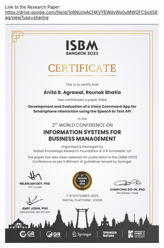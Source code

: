 Link to the Research Paper: https://drive.google.com/file/d/1o6NUnvACHKVYEWdyWo0uMWGFCSoX56ag/view?usp=sharing

![Certificate](https://github.com/rounak610/Voice-Commands-App/blob/master/Screenshot%202023-09-08%20223243.jpg?raw=true)

